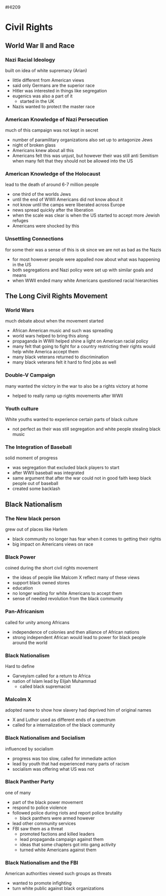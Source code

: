 #HI209 

# Civil Rights

## World War II and Race

### Nazi Racial Ideology

built on idea of white supremacy (Arian)
- little different from American views
- said only Germans are the superior race
- Hitler was interested in things like segregation
- eugenics was also a part of it
	- started in the UK
- Nazis wanted to protect the master race 

### American Knowledge of Nazi Persecution

much of this campaign was not kept in secret
- number of paramilitary organizations also set up to antagonize Jews
- night of broken glass
- Americans knew about all this
- Americans felt this was unjust, but however their was still anti Semitism when many felt that they should not be allowed into the US

### American Knowledge of the Holocaust

lead to the death of around 6-7 million people
- one third of the worlds Jews
- until the end of WWII Americans did not know about it
- not know until the camps were liberated across Europe
- news spread quickly after the liberation
- when the scale was clear is when the US started to accept more Jewish refuges
- Americans were shocked by this

### Unsettling Connections

for some their was a sense of this is ok since we are not as bad as the Nazis
- for most however people were appalled now about what was happening in the US
- both segregations and Nazi policy were set up with similar goals and means
- when WWII ended many white Americans questioned racial hierarchies

## The Long Civil Rights Movement

### World Wars

much debate about when the movement started
- African American music and such was spreading
- world wars helped to bring this along
- propaganda in WWII helped shine a light on American racial policy 
- many felt that going to fight for a country restricting their rights would help white America accept them
- many black veterans returned to discrimination
- many black veterans felt it hard to find jobs as well

### Double-V Campaign

many wanted the victory in the war to also be a rights victory at home
- helped to really ramp up rights movements after WWII

### Youth culture

White youths wanted to experience certain parts of black culture
- not perfect as their was still segregation and white people stealing black music

### The Integration of Baseball

solid moment of progress
- was segregation that excluded black players to start
- after WWII baseball was integrated
- same argument that after the war could not in good faith keep black people out of baseball
- created some backlash

## Black Nationalism

### The New black person

grew out of places like Harlem
- black community no longer has fear when it comes to getting their rights
- big impact on Americans views on race

### Black Power

coined during the short civil rights movement
- the ideas of people like Malcom X reflect many of these views
- support black owned stores
- education
- no longer waiting for white Americans to accept them
- sense of needed revolution from the black community

### Pan-Africanism

called for unity among Africans
- independence of colonies and then alliance of African nations
- strong independent African would lead to power for black people around the world 

### Black Nationalism

Hard to define
- Garveyism called for a return to Africa
- nation of Islam lead by Elijah Muhammad
	- called black supremacist

### Malcolm X

adopted name to show how slavery had deprived him of original names
- X and Luthor used as different ends of a spectrum
- called for a internalization of the black community

### Black Nationalism and Socialism

influenced by socialism
- progress was too slow, called for immediate action
- lead by youth that had experienced many parts of racism
- socialism was offering what US was not

### Black Panther Party

one of many
- part of the black power movement
- respond to police violence
- followed police during riots and report police brutality
	- black panthers were armed however
- lead other community services
- FBI saw them as a threat
	- promoted factions and killed leaders
	- lead propaganda campaign against them
	- ideas that some chapters got into gang activity
	- turned white Americans against them

### Black Nationalism and the FBI

American authorities viewed such groups as threats
- wanted to promote infighting
- turn white public against black organizations 

